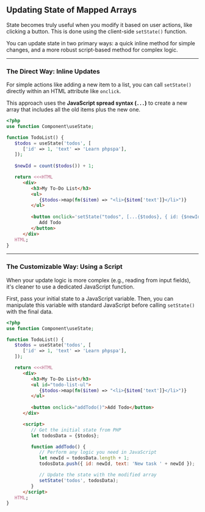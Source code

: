 ## Updating State of Mapped Arrays

State becomes truly useful when you modify it based on user actions, like clicking a button. This is done using the client-side `setState()` function.

You can update state in two primary ways: a quick inline method for simple changes, and a more robust script-based method for complex logic.

-----

### The Direct Way: Inline Updates

For simple actions like adding a new item to a list, you can call `setState()` directly within an HTML attribute like `onclick`.

This approach uses the **JavaScript spread syntax (`...`)** to create a new array that includes all the old items plus the new one.

```php
<?php
use function Component\useState;

function TodoList() {
   $todos = useState('todos', [
      ['id' => 1, 'text' => 'Learn phpspa'],
   ]);
   
   $newId = count($todos()) + 1;

   return <<<HTML
      <div>
         <h3>My To-Do List</h3>
         <ul>
            {$todos->map(fn($item) => "<li>{$item['text']}</li>")}
         </ul>
         
         <button onclick='setState("todos", [...{$todos}, { id: {$newId}, text: "A new task" }])'>
            Add Todo
         </button>
      </div>
   HTML;
}
```

-----

### The Customizable Way: Using a Script

When your update logic is more complex (e.g., reading from input fields), it's cleaner to use a dedicated JavaScript function.

First, pass your initial state to a JavaScript variable. Then, you can manipulate this variable with standard JavaScript before calling `setState()` with the final data.

```php
<?php
use function Component\useState;

function TodoList() {
   $todos = useState('todos', [
      ['id' => 1, 'text' => 'Learn phpspa'],
   ]);

   return <<<HTML
      <div>
         <h3>My To-Do List</h3>
         <ul id="todo-list-ul">
            {$todos->map(fn($item) => "<li>{$item['text']}</li>")}
         </ul>
         
         <button onclick="addTodo()">Add Todo</button>
      </div>

      <script>
         // Get the initial state from PHP
         let todosData = {$todos};

         function addTodo() {
            // Perform any logic you need in JavaScript
            let newId = todosData.length + 1;
            todosData.push({ id: newId, text: 'New task ' + newId });

            // Update the state with the modified array
            setState('todos', todosData);
         }
      </script>
   HTML;
}
```
